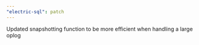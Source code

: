 ```yaml
---
"electric-sql": patch
---
```


Updated snapshotting function to be more efficient when handling a large oplog
